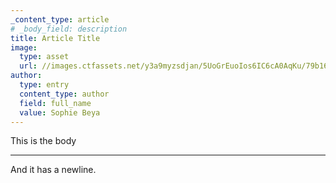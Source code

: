 ```yaml
---
_content_type: article
# _body_field: description
title: Article Title
image:
  type: asset
  url: //images.ctfassets.net/y3a9myzsdjan/5UoGrEuoIos6IC6cA0AqKu/79b16cc5dd6e4a99b858d2d09aba3c1f/unnamed.jpg
author:
  type: entry
  content_type: author
  field: full_name
  value: Sophie Beya
---
```


This is the body

---

And it has a newline.

